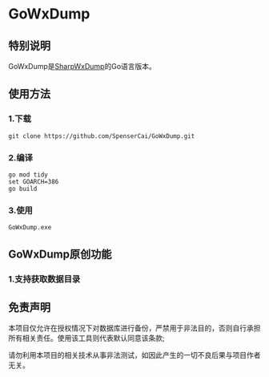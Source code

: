 <!--
 * @Author: SpenserCai
 * @Date: 2023-02-17 18:04:27
 * @version: 
 * @LastEditors: SpenserCai
 * @LastEditTime: 2023-02-19 12:49:55
 * @Description: file content
-->
# GoWxDump
## 特别说明
GoWxDump是<a href="https://github.com/AdminTest0/SharpWxDump">SharpWxDump</a>的Go语言版本。
## 使用方法
### 1.下载
```
git clone https://github.com/SpenserCai/GoWxDump.git
```
### 2.编译
```
go mod tidy
set GOARCH=386
go build
```
### 3.使用
```
GoWxDump.exe
```
## GoWxDump原创功能
### 1.支持获取数据目录
## 免责声明
本项目仅允许在授权情况下对数据库进行备份，严禁用于非法目的，否则自行承担所有相关责任。使用该工具则代表默认同意该条款;

请勿利用本项目的相关技术从事非法测试，如因此产生的一切不良后果与项目作者无关。